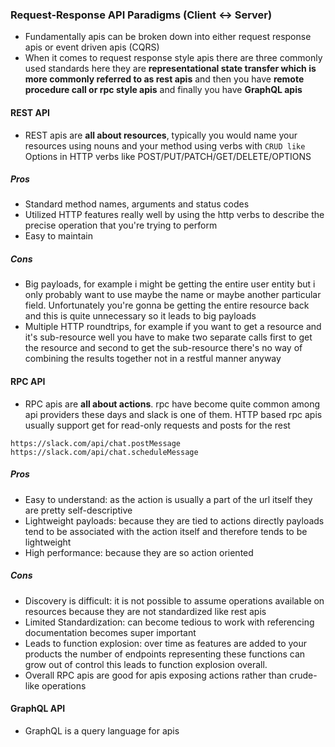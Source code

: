 ### Request-Response API Paradigms (Client <-> Server)
- Fundamentally apis can be broken down into either request response apis or event driven apis (CQRS)
- When it comes to request response style apis there are three commonly used standards here they are **representational state transfer which is more commonly referred to as rest apis** and then you have **remote procedure call or rpc style apis** and finally you have **GraphQL apis**
#### REST API
- REST apis are **all about resources**, typically you would name your resources using nouns and your method using verbs with `CRUD like` Options in HTTP verbs like POST/PUT/PATCH/GET/DELETE/OPTIONS
##### Pros
- Standard method names, arguments and status codes
- Utilized HTTP features really well by using the http verbs to describe the precise operation that you're trying to perform
- Easy to maintain
##### Cons
- Big payloads, for example i might be getting the entire user entity but i only probably want to use maybe the name or maybe another particular field.  Unfortunately you're gonna be getting the entire resource back and this is quite unnecessary so it leads to big payloads
- Multiple HTTP roundtrips, for example if you want to get a resource and it's sub-resource well you have to make two separate calls first to get the resource and second to get the sub-resource there's no way of combining the results together not in a restful manner anyway
#### RPC API
- RPC apis are **all about actions**. rpc have become quite common among api providers these days and slack is one of them. HTTP  based rpc apis usually support get for read-only requests and posts for the rest
```
https://slack.com/api/chat.postMessage
https://slack.com/api/chat.scheduleMessage
```
##### Pros
- Easy to understand:  as the action is usually a part of the url itself they are pretty self-descriptive
- Lightweight payloads: because they are tied to actions directly payloads tend to be associated with the action itself and therefore tends to be lightweight
- High performance: because they are so action oriented
##### Cons
- Discovery is difficult: it is not possible to assume operations available on resources because they are not standardized like rest apis
- Limited Standardization: can become tedious to work with referencing documentation becomes super important
- Leads to function explosion: over time as features are added to your products the number of endpoints representing
these functions can grow out of control this leads to function explosion overall. 
- Overall RPC apis are good for apis exposing actions rather than crude-like operations
#### GraphQL API
- GraphQL is a query language for apis
<!--stackedit_data:
eyJoaXN0b3J5IjpbLTExNTYyMDM5MDcsLTE4NjQ2NTk1OTAsLT
E4Mzc2OTY0OCwzNzk1NDI2MTMsNzQyMDI5OTAwLC0xMTA4MjM5
OTA2XX0=
-->
